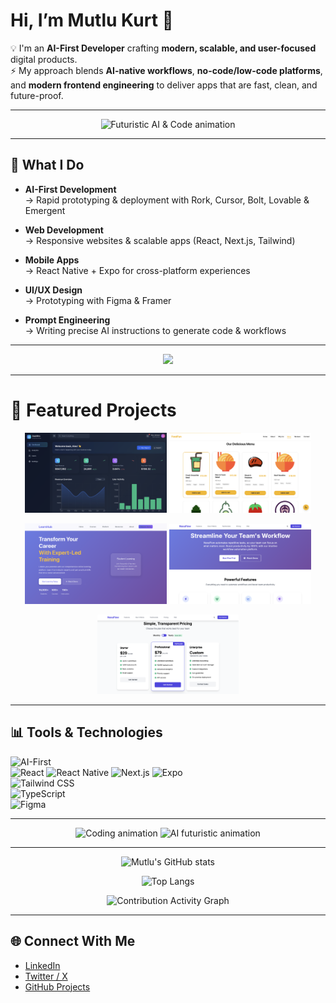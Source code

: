# Hi, I’m Mutlu Kurt 👋  

💡 I'm an **AI-First Developer** crafting **modern, scalable, and user-focused** digital products.  
⚡ My approach blends **AI-native workflows**, **no-code/low-code platforms**, and **modern frontend engineering** to deliver apps that are fast, clean, and future-proof.  

---

<!-- GÖRSEL: Futuristic AI x Code -->
<p align="center">
  <img src="https://media.giphy.com/media/v1.Y2lkPTc5MGI3NjExZWl1aGZubnVjM3I4a21rMzlyNmd5eDVrZGZ4dzA2dDA5YjdoYW1jYyZlcD12MV9naWZzX3NlYXJjaCZjdD1n/l3vR85PnGsBwu1PFK/giphy.gif" width="400" alt="Futuristic AI & Code animation" />
</p>

---

## 🚀 What I Do  

- **AI-First Development**  
  → Rapid prototyping & deployment with Rork, Cursor, Bolt, Lovable & Emergent  

- **Web Development**  
  → Responsive websites & scalable apps (React, Next.js, Tailwind)  

- **Mobile Apps**  
  → React Native + Expo for cross-platform experiences  

- **UI/UX Design**  
  → Prototyping with Figma & Framer  

- **Prompt Engineering**  
  → Writing precise AI instructions to generate code & workflows  

---

<!-- TEKNOLOJİ GÖRSELİ -->
<p align="center">
  <img src="https://skillicons.dev/icons?i=html,css,js,react,tailwind,typescript,figma,github,git,notion" />
</p>

---

# 🌟 Featured Projects  

<p align="center">
  <img src="./docs/dashpro.png" width="45%" />
  <img src="./docs/foodfun.png" width="45%" />
</p>

<p align="center">
  <img src="./docs/learnhub.png?v=2" width="45%" />
  <img src="./docs/nexaflow.png" width="45%" />
</p>

<p align="center">
  <img src="./docs/nexaflow2.png" width="45%" />
</p>

---

## 📊 Tools & Technologies  

![AI-First](https://img.shields.io/badge/AI--First-4B0082?style=for-the-badge&logo=claude&logoColor=white)  
![React](https://img.shields.io/badge/React-20232A?style=for-the-badge&logo=react&logoColor=61DAFB)
![React Native](https://img.shields.io/badge/React%20Native-20232A?style=for-the-badge&logo=react&logoColor=61DAFB)
![Next.js](https://img.shields.io/badge/Next.js-000000?style=for-the-badge&logo=next.js&logoColor=white)
![Expo](https://img.shields.io/badge/Expo-000020?style=for-the-badge&logo=expo&logoColor=white)  
![Tailwind CSS](https://img.shields.io/badge/Tailwind-06B6D4?style=for-the-badge&logo=tailwind-css&logoColor=white)  
![TypeScript](https://img.shields.io/badge/TypeScript-007ACC?style=for-the-badge&logo=typescript&logoColor=white)  
![Figma](https://img.shields.io/badge/Figma-0ACF83?style=for-the-badge&logo=figma&logoColor=white)  

---

<!-- DİNAMİK GÖRSELLER -->
<p align="center">
  <img src="https://raw.githubusercontent.com/abhisheknaiidu/abhisheknaiidu/master/code.gif" width="350" alt="Coding animation" />
  <img src="https://i.pinimg.com/originals/06/64/2f/06642f5b2a3adf1db8d14fb0bb1a2f3c.gif" width="350" alt="AI futuristic animation" />
</p>

---

<!-- GITHUB İSTATİSTİKLERİ -->
<p align="center">
  <img src="https://github-readme-stats.vercel.app/api?username=mutlukurt&show_icons=true&theme=radical" alt="Mutlu's GitHub stats" />
</p>

<!-- TOP LANGUAGES -->
<p align="center">
  <img src="https://github-readme-stats.vercel.app/api/top-langs/?username=mutlukurt&layout=compact&theme=radical&langs_count=8" alt="Top Langs" />
</p>

<!-- ACTIVITY GRAPH -->
<p align="center">
  <img src="https://github-readme-activity-graph.vercel.app/graph?username=mutlukurt&theme=react-dark&hide_border=true&v=1" alt="Contribution Activity Graph" />
</p>

---

## 🌐 Connect With Me  

- [LinkedIn](https://www.linkedin.com/in/mutlukurt)  
- [Twitter / X](https://twitter.com/mutlukurtio)  
- [GitHub Projects](https://github.com/mutlukurt)  

